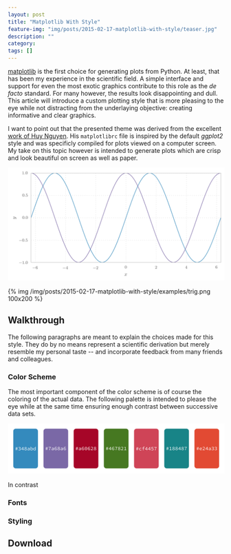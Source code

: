 ```yaml
---
layout: post
title: "Matplotlib With Style"
feature-img: "img/posts/2015-02-17-matplotlib-with-style/teaser.jpg"
description: ""
category: 
tags: []
---
```


[matplotlib](http://matplotlib.org/) is the first choice for generating plots from Python. At least, that has been my experience in the scientific field. A simple interface and support for even the most exotic graphics contribute to this role as the _de facto_ standard. For many however, the results look disappointing and dull. This article will introduce a custom plotting style that is more pleasing to the eye while not distracting from the underlaying objective: creating informative and clear graphics.

I want to point out that the presented theme was derived from the excellent [work of Huy Nguyen](http://www.huyng.com/posts/sane-color-scheme-for-matplotlib/). His `matplotlibrc` file is inspired by the default _ggplot2_ style and was specificly compiled for plots viewed on a computer screen. My take on this topic however is intended to generate plots which are crisp and look beautiful on screen as well as paper.

![Color Scheme](/img/posts/2015-02-17-matplotlib-with-style/examples/trig.png)

{% img /img/posts/2015-02-17-matplotlib-with-style/examples/trig.png 100x200 %}



## Walkthrough

The following paragraphs are meant to explain the choices made for this style. They do by no means represent a scientific derivation but merely resemble my personal taste -- and incorporate feedback from many friends and colleagues.

### Color Scheme

The most important component of the color scheme is of course the coloring of the actual data. The following palette is intended to please the eye while at the same time ensuring enough contrast between successive data sets.

![Color Scheme](/img/posts/2015-02-17-matplotlib-with-style/color-scheme.png)

In contrast

### Fonts

### Styling

## Download
